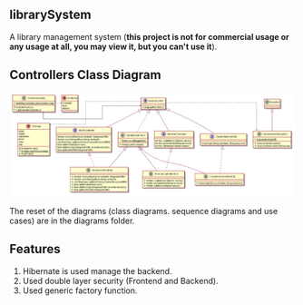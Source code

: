 ## librarySystem
A library management system (**this project is not for commercial usage or any usage at all, you may view it, but you can't use it**).

## Controllers Class Diagram
![controllers class diagram](Design.png)

The reset of the diagrams (class diagrams. sequence diagrams and use cases) are in the diagrams folder.

## Features
1. Hibernate is used manage the backend.
2. Used double layer security (Frontend and Backend).
3. Used generic factory function.
